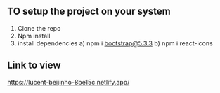 ## TO setup the project on your system

1) Clone the repo 
2) Npm install 
3) install dependencies
   a) npm i bootstrap@5.3.3
   b) npm i react-icons

## Link to view
https://lucent-beijinho-8be15c.netlify.app/
